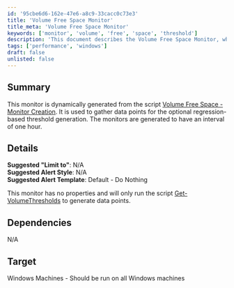 ```yaml
---
id: '95cbe6d6-162e-47e6-a8c9-33cacc0c73e3'
title: 'Volume Free Space Monitor'
title_meta: 'Volume Free Space Monitor'
keywords: ['monitor', 'volume', 'free', 'space', 'threshold']
description: 'This document describes the Volume Free Space Monitor, which is dynamically generated from the Volume Free Space - Monitor Creation script. It is designed to gather data points for optional regression-based threshold generation, running at an interval of one hour on Windows machines.'
tags: ['performance', 'windows']
draft: false
unlisted: false
---
```


## Summary

This monitor is dynamically generated from the script [Volume Free Space - Monitor Creation](https://proval.itglue.com/DOC-5078775). It is used to gather data points for the optional regression-based threshold generation. The monitors are generated to have an interval of one hour.

## Details

**Suggested "Limit to"**: N/A  
**Suggested Alert Style**: N/A  
**Suggested Alert Template**: Default - Do Nothing  

This monitor has no properties and will only run the script [Get-VolumeThresholds](<../../powershell/Get-VolumeThresholds.md>) to generate data points.

## Dependencies

N/A

## Target

Windows Machines - Should be run on all Windows machines
